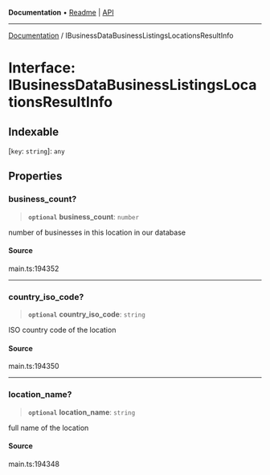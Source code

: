 **Documentation** • [Readme](../README.md) \| [API](../globals.md)

***

[Documentation](../README.md) / IBusinessDataBusinessListingsLocationsResultInfo

# Interface: IBusinessDataBusinessListingsLocationsResultInfo

## Indexable

 \[`key`: `string`\]: `any`

## Properties

### business\_count?

> **`optional`** **business\_count**: `number`

number of businesses in this location in our database

#### Source

main.ts:194352

***

### country\_iso\_code?

> **`optional`** **country\_iso\_code**: `string`

ISO country code of the location

#### Source

main.ts:194350

***

### location\_name?

> **`optional`** **location\_name**: `string`

full name of the location

#### Source

main.ts:194348
